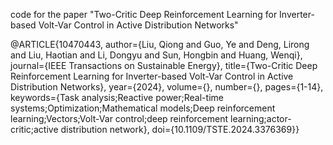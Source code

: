 code for the paper "Two-Critic Deep Reinforcement Learning for Inverter-based Volt-Var Control in Active Distribution Networks"

@ARTICLE{10470443,
  author={Liu, Qiong and Guo, Ye and Deng, Lirong and Liu, Haotian and Li, Dongyu and Sun, Hongbin and Huang, Wenqi},
  journal={IEEE Transactions on Sustainable Energy}, 
  title={Two-Critic Deep Reinforcement Learning for Inverter-based Volt-Var Control in Active Distribution Networks}, 
  year={2024},
  volume={},
  number={},
  pages={1-14},
  keywords={Task analysis;Reactive power;Real-time systems;Optimization;Mathematical models;Deep reinforcement learning;Vectors;Volt-Var control;deep reinforcement learning;actor-critic;active distribution network},
  doi={10.1109/TSTE.2024.3376369}}
